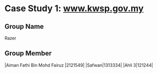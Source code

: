 # Case Study 1: www.kwsp.gov.my
## Group Name
Razer
## Group Member
|Aiman Fathi Bin Mohd Fairuz |2121549|
|Safwan|1313334|
|Ahli 3|121244|

